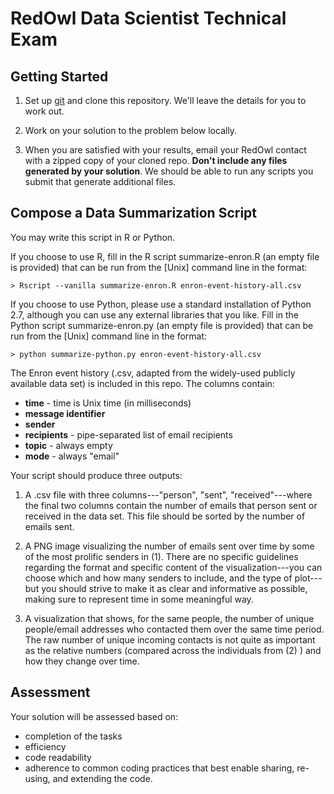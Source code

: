 RedOwl Data Scientist Technical Exam
=======================================================

Getting Started
---------------

1. Set up [git](http://help.github.com/) and clone this repository.  We'll
   leave the details for you to work out.

2. Work on your solution to the problem below locally.

3. When you are satisfied with your results, email your RedOwl contact with a
   zipped copy of your cloned repo. **Don't include any files generated by your
   solution**. We should be able to run any scripts you submit that generate
   additional files.

Compose a Data Summarization Script
-------------------------------------

You may write this script in R or Python.

If you choose to use R, fill in the R script summarize-enron.R (an empty file
is provided) that can be run from the [Unix] command line in the format:

```
> Rscript --vanilla summarize-enron.R enron-event-history-all.csv
```

If you choose to use Python, please use a standard installation of Python 2.7, 
although you can use any external libraries that you like. Fill in the Python 
script summarize-enron.py (an empty file is provided) that can be run from the 
[Unix] command line in the format:

```
> python summarize-python.py enron-event-history-all.csv
```
The Enron event history (.csv, adapted from the widely-used publicly available
data set) is included in this repo. The columns contain:

* **time** - time is Unix time (in milliseconds)
* **message identifier**
* **sender**
* **recipients** - pipe-separated list of email recipients
* **topic** - always empty
* **mode** - always "email"

Your script should produce three outputs:

1. A .csv file with three columns---"person", "sent", "received"---where the
   final two columns contain the number of emails that person sent or received
   in the data set. This file should be sorted by the number of emails sent.

2. A PNG image visualizing the number of emails sent over time by some of the
   most prolific senders in (1). There are no specific guidelines regarding the
   format and specific content of the visualization---you can choose which and
   how many senders to include, and the type of plot---but you should strive to
   make it as clear and informative as possible, making sure to represent time
   in some meaningful way.

3. A visualization that shows, for the same people, the number of unique
   people/email addresses who contacted them over the same time period. The raw
   number of unique incoming contacts is not quite as important as the relative
   numbers (compared across the individuals from (2) ) and how they change over
   time.

Assessment
----------

Your solution will be assessed based on:

* completion of the tasks
* efficiency
* code readability 
* adherence to common coding practices that best enable sharing, re-using, and
  extending the code.
